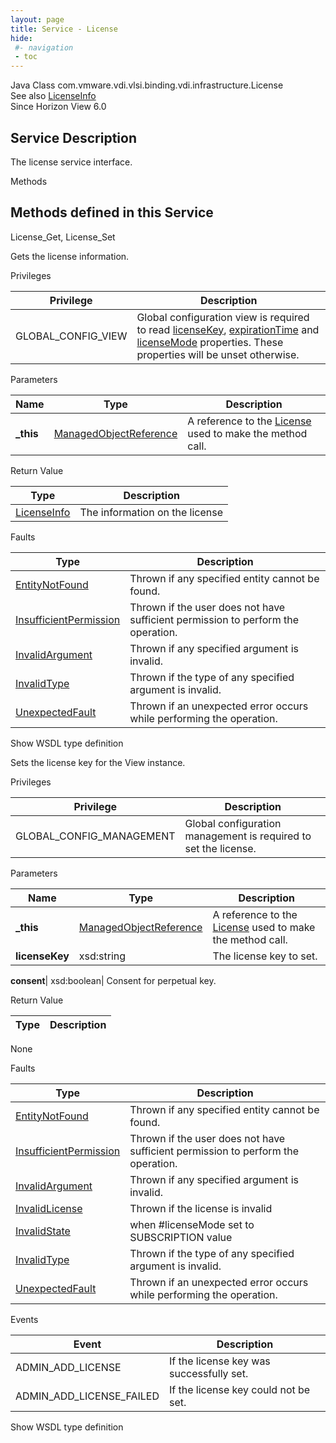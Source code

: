 ```yaml
---
layout: page
title: Service - License
hide:
 #- navigation
 - toc
---
```


  
  
  



Java Class
    com.vmware.vdi.vlsi.binding.vdi.infrastructure.License  
See also
     [LicenseInfo](vdi.infrastructure.License.LicenseInfo.md)  
Since 
    Horizon View 6.0

  


## Service Description

The license service interface. 

Methods

Methods defined in this Service   
---  
License_Get, License_Set  
  



Gets the license information. 

Privileges 

Privilege |  Description   
---|---  
GLOBAL_CONFIG_VIEW|  Global configuration view is required to read [licenseKey](vdi.infrastructure.License.LicenseInfo.md#licenseKey), [expirationTime](vdi.infrastructure.License.LicenseInfo.md#expirationTime) and [licenseMode](vdi.infrastructure.License.LicenseInfo.md#licenseMode) properties. These properties will be unset otherwise.   
  


Parameters 

Name| Type| Description  
---|---|---  
**_this**| [ManagedObjectReference](vmodl.ManagedObjectReference.md)|  A reference to the [License](vdi.infrastructure.License.md) used to make the method call.   
  


Return Value 

Type |  Description   
---|---  
[LicenseInfo](vdi.infrastructure.License.LicenseInfo.md)| The information on the license  
  


Faults 

Type |  Description   
---|---  
[EntityNotFound](vdi.fault.EntityNotFound.md)| Thrown if any specified entity cannot be found.  
[InsufficientPermission](vdi.fault.InsufficientPermission.md)| Thrown if the user does not have sufficient permission to perform the operation.  
[InvalidArgument](vdi.fault.InvalidArgument.md)| Thrown if any specified argument is invalid.  
[InvalidType](vdi.fault.InvalidType.md)| Thrown if the type of any specified argument is invalid.  
[UnexpectedFault](vdi.fault.UnexpectedFault.md)| Thrown if an unexpected error occurs while performing the operation.  
  
Show WSDL type definition

  
  
  



Sets the license key for the View instance. 

Privileges 

Privilege |  Description   
---|---  
GLOBAL_CONFIG_MANAGEMENT|  Global configuration management is required to set the license.   
  


Parameters 

Name| Type| Description  
---|---|---  
**_this**| [ManagedObjectReference](vmodl.ManagedObjectReference.md)|  A reference to the [License](vdi.infrastructure.License.md) used to make the method call.   
**licenseKey**|  xsd:string|  The license key to set.   
  
**consent**|  xsd:boolean|  Consent for perpetual key.   
  
  


Return Value 

Type |  Description   
---|---  
None  
  


Faults 

Type |  Description   
---|---  
[EntityNotFound](vdi.fault.EntityNotFound.md)| Thrown if any specified entity cannot be found.  
[InsufficientPermission](vdi.fault.InsufficientPermission.md)| Thrown if the user does not have sufficient permission to perform the operation.  
[InvalidArgument](vdi.fault.InvalidArgument.md)| Thrown if any specified argument is invalid.  
[InvalidLicense](vdi.fault.InvalidLicense.md)| Thrown if the license is invalid  
[InvalidState](vdi.fault.InvalidState.md)| when #licenseMode set to SUBSCRIPTION value  
[InvalidType](vdi.fault.InvalidType.md)| Thrown if the type of any specified argument is invalid.  
[UnexpectedFault](vdi.fault.UnexpectedFault.md)| Thrown if an unexpected error occurs while performing the operation.  
  


Events 

Event |  Description   
---|---  
ADMIN_ADD_LICENSE|  If the license key was successfully set.   
ADMIN_ADD_LICENSE_FAILED|  If the license key could not be set.   
  
Show WSDL type definition

  
  
  
  
  
  
  


